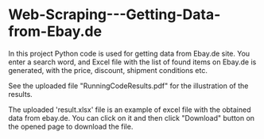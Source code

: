 # Web-Scraping---Getting-Data-from-Ebay.de
In this project Python code is used for getting data from Ebay.de site.
You enter a search word, and Excel file with the list of found items on Ebay.de is generated, with the price, discount, shipment conditions etc.

See the uploaded file "RunningCodeResults.pdf" for the illustration of the results.

The uploaded 'result.xlsx' file is an example of excel file with the obtained data from ebay.de. You can click on it and then click "Download" button on the opened page to download the file.
